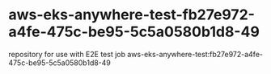 # aws-eks-anywhere-test-fb27e972-a4fe-475c-be95-5c5a0580b1d8-49
repository for use with E2E test job aws-eks-anywhere-test:fb27e972-a4fe-475c-be95-5c5a0580b1d8-49
